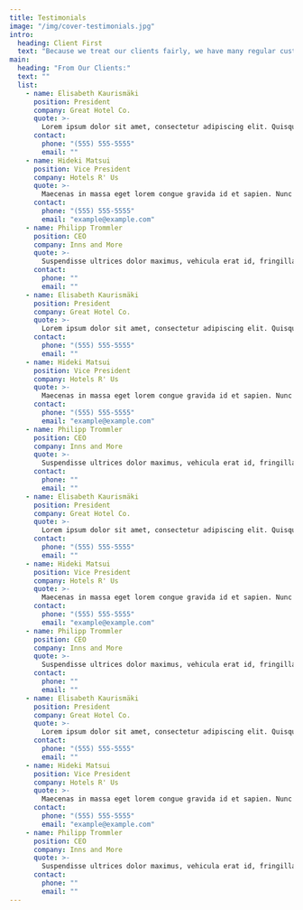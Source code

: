 ```yaml
---
title: Testimonials
image: "/img/cover-testimonials.jpg"
intro:
  heading: Client First
  text: "Because we treat our clients fairly, we have many regular customers. We take ownership of the work we do and are sensitive to the needs of the client and hotel staff. We are accomodating and understand that guests and hotel staff come first. We intend to remain unnoticed by hotel guests and, as much as possible, the hotel staff."
main:
  heading: "From Our Clients:"
  text: ""
  list:
    - name: Elisabeth Kaurismäki
      position: President
      company: Great Hotel Co.
      quote: >-
        Lorem ipsum dolor sit amet, consectetur adipiscing elit. Quisque et aliquam urna. Nullam sit amet felis a nunc ultricies vestibulum tincidunt mattis sem. Vestibulum sed ultricies leo.
      contact:
        phone: "(555) 555-5555"
        email: ""
    - name: Hideki Matsui
      position: Vice President
      company: Hotels R' Us
      quote: >-
        Maecenas in massa eget lorem congue gravida id et sapien. Nunc imperdiet risus id euismod cursus. Maecenas id tortor quis odio euismod gravida id et eros. Curabitur semper id magna at condimentum.
      contact:
        phone: "(555) 555-5555"
        email: "example@example.com"
    - name: Philipp Trommler
      position: CEO
      company: Inns and More
      quote: >-
        Suspendisse ultrices dolor maximus, vehicula erat id, fringilla neque. Etiam mattis volutpat fringilla. Mauris ullamcorper id turpis et vestibulum.
      contact:
        phone: ""
        email: ""
    - name: Elisabeth Kaurismäki
      position: President
      company: Great Hotel Co.
      quote: >-
        Lorem ipsum dolor sit amet, consectetur adipiscing elit. Quisque et aliquam urna. Nullam sit amet felis a nunc ultricies vestibulum tincidunt mattis sem. Vestibulum sed ultricies leo.
      contact:
        phone: "(555) 555-5555"
        email: ""
    - name: Hideki Matsui
      position: Vice President
      company: Hotels R' Us
      quote: >-
        Maecenas in massa eget lorem congue gravida id et sapien. Nunc imperdiet risus id euismod cursus. Maecenas id tortor quis odio euismod gravida id et eros. Curabitur semper id magna at condimentum.
      contact:
        phone: "(555) 555-5555"
        email: "example@example.com"
    - name: Philipp Trommler
      position: CEO
      company: Inns and More
      quote: >-
        Suspendisse ultrices dolor maximus, vehicula erat id, fringilla neque. Etiam mattis volutpat fringilla. Mauris ullamcorper id turpis et vestibulum.
      contact:
        phone: ""
        email: ""
    - name: Elisabeth Kaurismäki
      position: President
      company: Great Hotel Co.
      quote: >-
        Lorem ipsum dolor sit amet, consectetur adipiscing elit. Quisque et aliquam urna. Nullam sit amet felis a nunc ultricies vestibulum tincidunt mattis sem. Vestibulum sed ultricies leo.
      contact:
        phone: "(555) 555-5555"
        email: ""
    - name: Hideki Matsui
      position: Vice President
      company: Hotels R' Us
      quote: >-
        Maecenas in massa eget lorem congue gravida id et sapien. Nunc imperdiet risus id euismod cursus. Maecenas id tortor quis odio euismod gravida id et eros. Curabitur semper id magna at condimentum.
      contact:
        phone: "(555) 555-5555"
        email: "example@example.com"
    - name: Philipp Trommler
      position: CEO
      company: Inns and More
      quote: >-
        Suspendisse ultrices dolor maximus, vehicula erat id, fringilla neque. Etiam mattis volutpat fringilla. Mauris ullamcorper id turpis et vestibulum.
      contact:
        phone: ""
        email: ""
    - name: Elisabeth Kaurismäki
      position: President
      company: Great Hotel Co.
      quote: >-
        Lorem ipsum dolor sit amet, consectetur adipiscing elit. Quisque et aliquam urna. Nullam sit amet felis a nunc ultricies vestibulum tincidunt mattis sem. Vestibulum sed ultricies leo.
      contact:
        phone: "(555) 555-5555"
        email: ""
    - name: Hideki Matsui
      position: Vice President
      company: Hotels R' Us
      quote: >-
        Maecenas in massa eget lorem congue gravida id et sapien. Nunc imperdiet risus id euismod cursus. Maecenas id tortor quis odio euismod gravida id et eros. Curabitur semper id magna at condimentum.
      contact:
        phone: "(555) 555-5555"
        email: "example@example.com"
    - name: Philipp Trommler
      position: CEO
      company: Inns and More
      quote: >-
        Suspendisse ultrices dolor maximus, vehicula erat id, fringilla neque. Etiam mattis volutpat fringilla. Mauris ullamcorper id turpis et vestibulum.
      contact:
        phone: ""
        email: ""
---
```

